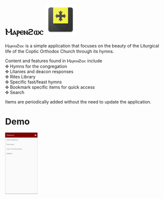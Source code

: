 # Ⲙⲁⲣⲉⲛϩⲱⲥ   <img src="https://github.com/AbanoubG/marenhos/blob/master/demo/icon.png" height="100em" />      
  
Ⲙⲁⲣⲉⲛϩⲱⲥ is a simple application that focuses on the beauty of the Liturgical life of the Coptic Orthodox Church through its hymns.

Content and features found in Ⲙⲁⲣⲉⲛϩⲱⲥ include  
✜ Hymns for the congregation  
✜ Litanies and deacon responses  
✜ Rites Library  
✜ Specific fast/feast hymns   
✜ Bookmark specific items for quick access  
✜ Search 

Items are periodically added without the need to update the application.  

# Demo
<img src="https://github.com/AbanoubG/marenhos/blob/master/demo/demo.gif" height="200em" />
